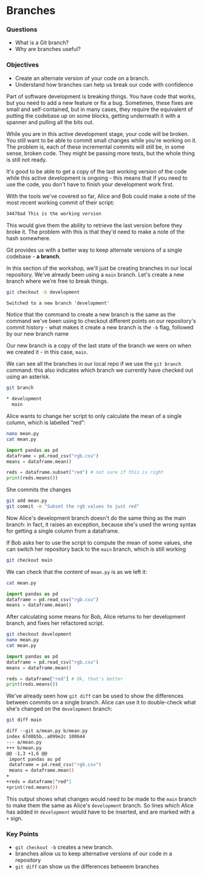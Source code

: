 # Branches

<div class="questions">

### Questions

- What is a Git branch?
- Why are branches useful?

</div>

<div class="objectives">

### Objectives

- Create an alternate version of your code on a branch.
- Understand how branches can help us break our code with confidence

</div>  


Part of software development is breaking things. You have code that works, 
but you need to add a new feature or fix a bug. Sometimes, these fixes are
small and self-contained, but in many cases, they require the equivalent of
putting the codebase up on some blocks, getting underneath it with a spanner
and pulling all the bits out.

While you are in this active development stage, your code will be broken.
You still want to be able to commit small changes while you're working on it.
The problem is, each of these incremental commits will still be, in some sense,
broken code. They might be passing more tests, but the whole thing is still
not ready.

It's good to be able to get a copy of the last working version of the code
while this active development is ongoing - this means that if you need to use
the code, you don't have to finish your development work first.

With the tools we've covered so far, Alice and Bob could make a note of the
most recent working commit of their script:

```abc
34478ad This is the working version
```

This would give them the ability to retrieve the last version before they broke
it. The problem with this is that they'd need to make a note of the hash
somewhere.

Git provides us with a better way to keep alternate versions of a single
codebase - **a branch**.

In this section of the workshop, we'll just be creating branches in our local
repository. We've already been using a `main` branch. Let's create a new branch
where we're free to break things. 

```sh
git checkout -b development
```

```abc
Switched to a new branch 'development'
```

Notice that the command to create a new branch is the same as the command we've
been using to checkout different points on our repository's commit history -
what makes it create a new branch is the `-b` flag, followed by our new branch
name

Our new branch is a copy of the last state of the branch we were on when we
created it - in this case, `main`.

We can see all the branches in our local repo if we use the `git branch`
command: this also indicates which branch we currently have checked out using
an asterisk.

```sh
git branch
```

```abc
* development
  main
```

Alice wants to change her script to only calculate the mean of a single
column, which is labelled "red":

```sh
nano mean.py
cat mean.py
```

```python
import pandas as pd
dataframe = pd.read_csv("rgb.csv")
means = dataframe.mean()

reds = dataframe.subset("red") # not sure if this is right
print(reds.means())
```

She commits the changes

```sh
git add mean.py
git commit -m "Subset the rgb values to just red"
```

Now Alice's development branch doesn't do the same thing as the main branch:
in fact, it raises an exception, because she's used the wrong syntax for 
getting a single column from a dataframe.

If Bob asks her to use the script to compute the mean of some values, she can switch her repository back to the `main` branch, which is still working

```sh
git checkout main
```

We can check that the content of `mean.py` is as we left it:

```sh
cat mean.py
```

```python
import pandas as pd
dataframe = pd.read_csv("rgb.csv")
means = dataframe.mean()
```

After calculating some means for Bob, Alice returns to her development branch, and fixes her refactored script.

```sh
git checkout development
nano mean.py
cat mean.py
```

```python
import pandas as pd
dataframe = pd.read_csv("rgb.csv")
means = dataframe.mean()

reds = dataframe["red"] # Ok, that's better
print(reds.means())
```

We've already seen how `git diff` can be used to show the differences between
commits on a single branch. Alice can use it to double-check what she's changed
on the `development` branch:

```bash
git diff main
```

```abc
diff --git a/mean.py b/mean.py
index 67d0b5b..a099e2c 100644
--- a/mean.py
+++ b/mean.py
@@ -1,3 +1,6 @@
 import pandas as pd
 dataframe = pd.read_csv("rgb.csv")
 means = dataframe.mean()
+
+reds = dataframe["red"]
+print(red.means())
```

This output shows what changes would need to be made to the `main` branch to 
make them the same as Alice's `development` branch. So lines which Alice has
added in `development` would have to be inserted, and are marked with a `+`
sign.

<div class="keypoints">

### Key Points

- `git checkout -b` creates a new branch.
- branches allow us to keep alternative versions of our code in a repository
- `git diff` can show us the differences betweem branches

</div>